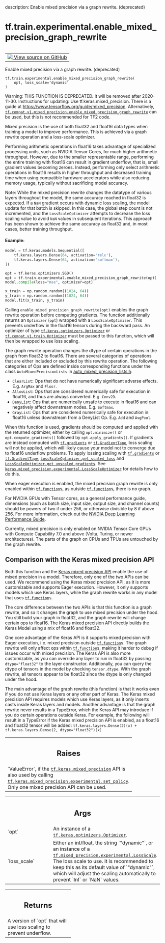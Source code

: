 description: Enable mixed precision via a graph rewrite. (deprecated)

<div itemscope itemtype="http://developers.google.com/ReferenceObject">
<meta itemprop="name" content="tf.train.experimental.enable_mixed_precision_graph_rewrite" />
<meta itemprop="path" content="Stable" />
</div>

# tf.train.experimental.enable_mixed_precision_graph_rewrite

<!-- Insert buttons and diff -->

<table class="tfo-notebook-buttons tfo-api nocontent" align="left">
<td>
  <a target="_blank" href="https://github.com/tensorflow/tensorflow/blob/r2.4/tensorflow/python/training/experimental/mixed_precision.py#L65-L213">
    <img src="https://www.tensorflow.org/images/GitHub-Mark-32px.png" />
    View source on GitHub
  </a>
</td>
</table>



Enable mixed precision via a graph rewrite. (deprecated)

<pre class="devsite-click-to-copy prettyprint lang-py tfo-signature-link">
<code>tf.train.experimental.enable_mixed_precision_graph_rewrite(
    opt, loss_scale='dynamic'
)
</code></pre>



<!-- Placeholder for "Used in" -->

Warning: THIS FUNCTION IS DEPRECATED. It will be removed after 2020-11-30.
Instructions for updating:
Use tf.keras.mixed_precision. There is a guide at https://www.tensorflow.org/guide/mixed_precision. Alternatively, <a href="../../../tf/compat/v1/mixed_precision/enable_mixed_precision_graph_rewrite.md"><code>tf.compat.v1.mixed_precision.enable_mixed_precision_graph_rewrite</code></a> can be used, but this is not recommended for TF2 code.

Mixed precision is the use of both float32 and float16 data types when
training a model to improve performance. This is achieved via a graph rewrite
operation and a loss-scale optimizer.

Performing arithmetic operations in float16 takes advantage of specialized
processing units, such as NVIDIA Tensor Cores, for much higher arithmetic
throughput. However, due to the smaller representable range, performing the
entire training with float16 can result in gradient underflow, that is, small
gradient values becoming zeroes. Instead, performing only select arithmetic
operations in float16 results in higher throughput and decreased training
time when using compatible hardware accelerators while also reducing memory
usage, typically without sacrificing model accuracy.

Note: While the mixed precision rewrite changes the datatype of various
layers throughout the model, the same accuracy reached in float32 is
expected. If a `NaN` gradient occurs with dynamic loss scaling, the model
update for that batch is skipped. In this case, the global step count is not
incremented, and the `LossScaleOptimizer` attempts to decrease the loss
scaling value to avoid `NaN` values in subsequent iterations. This approach
has been shown to achieve the same accuracy as float32 and, in most cases,
better training throughput.

#### Example:



```python
model = tf.keras.models.Sequential([
    tf.keras.layers.Dense(64, activation='relu'),
    tf.keras.layers.Dense(64, activation='softmax'),
])

opt = tf.keras.optimizers.SGD()
opt = tf.train.experimental.enable_mixed_precision_graph_rewrite(opt)
model.compile(loss="mse", optimizer=opt)

x_train = np.random.random((1024, 64))
y_train = np.random.random((1024, 64))
model.fit(x_train, y_train)
```

Calling `enable_mixed_precision_graph_rewrite(opt)` enables the graph rewrite
operation before computing gradients. The function additionally returns an
`Optimizer` (`opt`) wrapped with a `LossScaleOptimizer`. This prevents
underflow in the float16 tensors during the backward pass. An optimizer of
type <a href="../../../tf/keras/optimizers/Optimizer.md"><code>tf.keras.optimizers.Optimizer</code></a> or <a href="../../../tf/compat/v1/train/Optimizer.md"><code>tf.compat.v1.train.Optimizer</code></a> must be
passed to this function, which will then be wrapped to use loss scaling.

The graph rewrite operation changes the dtype of certain operations in the
graph from float32 to float16. There are several categories of operations
that are either included or excluded by this rewrite operation. The following
categories of Ops are defined inside corresponding functions under the class
`AutoMixedPrecisionLists` in
<a href="https://github.com/tensorflow/tensorflow/blob/master/tensorflow/
core/grappler/optimizers/auto_mixed_precision_lists.h">
auto_mixed_precision_lists.h</a>:

* `ClearList`: Ops that do not have numerically significant adverse effects.
E.g. `ArgMax` and `Floor`.
* `AllowList`: Ops that are considered numerically safe for execution in
float16, and thus are always converted. E.g. `Conv2D`.
* `DenyList`: Ops that are numerically unsafe to execute in float16 and
can negatively affect downstream nodes. E.g. `Softmax`.
* `GrayList`: Ops that are considered numerically safe for execution in
float16 unless downstream from a DenyList Op. E.g. `Add` and `AvgPool`.

When this function is used, gradients should be computed and applied with the
returned optimizer, either by calling `opt.minimize()` or
`opt.compute_gradients()` followed by `opt.apply_gradients()`. If gradients
are instead computed with <a href="../../../tf/gradients.md"><code>tf.gradients</code></a> or <a href="../../../tf/GradientTape.md"><code>tf.GradientTape</code></a>, loss scaling
will not be applied, which will likely cause your model not to converge due to
float16 underflow problems. To apply lossing scaling with <a href="../../../tf/gradients.md"><code>tf.gradients</code></a> or
<a href="../../../tf/GradientTape.md"><code>tf.GradientTape</code></a>, <a href="../../../tf/keras/mixed_precision/LossScaleOptimizer.md#get_scaled_loss"><code>LossScaleOptimizer.get_scaled_loss</code></a> and
<a href="../../../tf/keras/mixed_precision/LossScaleOptimizer.md#get_unscaled_gradients"><code>LossScaleOptimizer.get_unscaled_gradients</code></a>. See
<a href="../../../tf/keras/mixed_precision/experimental/LossScaleOptimizer.md"><code>keras.mixed_precision.experimental.LossScaleOptimizer</code></a> for details how to do
this.

When eager execution is enabled, the mixed precision graph rewrite is only
enabled within <a href="../../../tf/function.md"><code>tf.function</code></a>s, as outside <a href="../../../tf/function.md"><code>tf.function</code></a>s, there is no graph.

For NVIDIA GPUs with Tensor cores, as a general performance guide, dimensions
(such as batch size, input size, output size, and channel counts)
should be powers of two if under 256, or  otherwise divisible by 8 if above
256. For more information, check out the
[NVIDIA Deep Learning Performance Guide](
https://docs.nvidia.com/deeplearning/sdk/dl-performance-guide/index.html).

Currently, mixed precision is only enabled on NVIDIA Tensor Core GPUs with
Compute Capability 7.0 and above (Volta, Turing, or newer architectures). The
parts of the graph on CPUs and TPUs are untouched by the graph rewrite.

## Comparison with the Keras mixed precision  API
Both this function and the [Keras mixed precision
API](https://www.tensorflow.org/guide/keras/mixed_precision) enable the use of
mixed precision in a model. Therefore, only one of the two APIs can be used.
We recommend using the Keras mixed precision API, as it is more customizable
and supports Eager execution. However, it only supports models which use Keras
layers, while the graph rewrite works in any model that uses <a href="../../../tf/function.md"><code>tf.function</code></a>s.

The core difference between the two APIs is that this function is a graph
rewrite, and so it changes the graph to use mixed precision under the hood.
You still build your graph in float32, and the graph rewrite will change
certain ops to float16. The Keras mixed precision API directly builds the
Keras Model using a mix of float16 and float32.

One core advantage of the Keras API is it supports mixed precision with Eager
execution, i.e. mixed precision outside <a href="../../../tf/function.md"><code>tf.function</code></a>s. The graph rewrite will
only affect ops within <a href="../../../tf/function.md"><code>tf.function</code></a>s, making it harder to debug if issues
occur with mixed precision. The Keras API is also more customizable, as you
can override any layer to run in float32 by passing `dtype="float32"` to the
layer constructor. Additionally, you can query the dtype of tensors in the
model by checking `tensor.dtype`. With the graph rewrite, all tensors appear
to be float32 since the dtype is only changed under the hood.

The main advantage of the graph rewrite (this function) is that it works even
if you do not use Keras layers or any other part of Keras. The Keras mixed
precision API requires models which use Keras layers, as it only inserts casts
inside Keras layers and models. Another advantage is that the graph rewrite
never results in a TypeError, which the Keras API may introduce if you do
certain operations outside Keras. For example, the following will result in a
TypeError if the Keras mixed precision API is enabled, as a float16 and
float32 tensor will be added:
`tf.keras.layers.Dense(2)(x) + tf.keras.layers.Dense(2, dtype="float32")(x)`

<!-- Tabular view -->
 <table class="responsive fixed orange">
<colgroup><col width="214px"><col></colgroup>
<tr><th colspan="2"><h2 class="add-link">Raises</h2></th></tr>
<tr class="alt">
<td colspan="2">
`ValueError`, if the <a href="../../../tf/keras/mixed_precision.md"><code>tf.keras.mixed_precision</code></a> API is also used by calling
<a href="../../../tf/keras/mixed_precision/set_global_policy.md"><code>tf.keras.mixed_precision.experimental.set_policy</code></a>. Only one mixed precision
API can be used.
</td>
</tr>

</table>



<!-- Tabular view -->
 <table class="responsive fixed orange">
<colgroup><col width="214px"><col></colgroup>
<tr><th colspan="2"><h2 class="add-link">Args</h2></th></tr>

<tr>
<td>
`opt`
</td>
<td>
An instance of a <a href="../../../tf/keras/optimizers/Optimizer.md"><code>tf.keras.optimizers.Optimizer</code></a>.
</td>
</tr><tr>
<td>
`loss_scale`
</td>
<td>
Either an int/float, the string `"dynamic"`, or an instance of a
<a href="../../../tf/mixed_precision/experimental/LossScale.md"><code>tf.mixed_precision.experimental.LossScale</code></a>. The loss scale to use. It is
recommended to keep this as its default value of `"dynamic"`, which will
adjust the scaling automatically to prevent `Inf` or `NaN` values.
</td>
</tr>
</table>



<!-- Tabular view -->
 <table class="responsive fixed orange">
<colgroup><col width="214px"><col></colgroup>
<tr><th colspan="2"><h2 class="add-link">Returns</h2></th></tr>
<tr class="alt">
<td colspan="2">
A version of `opt` that will use loss scaling to prevent underflow.
</td>
</tr>

</table>

